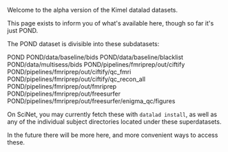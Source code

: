 Welcome to the alpha version of the Kimel datalad datasets.

This page exists to inform you of what's available here, though so far it's just POND.

The POND dataset is divisible into these subdatasets:

POND
POND/data/baseline/bids
POND/data/baseline/blacklist
POND/data/multisess/bids
POND/pipelines/fmriprep/out/ciftify
POND/pipelines/fmriprep/out/ciftify/qc_fmri
POND/pipelines/fmriprep/out/ciftify/qc_recon_all
POND/pipelines/fmriprep/out/fmriprep
POND/pipelines/fmriprep/out/freesurfer
POND/pipelines/fmriprep/out/freesurfer/enigma_qc/figures

On SciNet, you may currently fetch these with `datalad install`, as well as any of the individual subject directories located under these superdatasets.

In the future there will be more here, and more convenient ways to access these.
